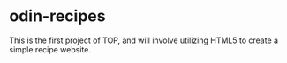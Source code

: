 # odin-recipes
This is the first project of TOP, and will involve utilizing HTML5 to create a simple recipe website.
